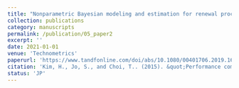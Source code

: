 ```yaml
---
title: "Nonparametric Bayesian modeling and estimation for renewal processes"
collection: publications
category: manuscripts
permalink: /publication/05_paper2
excerpt: ''
date: 2021-01-01
venue: 'Technometrics'
paperurl: 'https://www.tandfonline.com/doi/abs/10.1080/00401706.2019.1693428'
citation: 'Kim, H., Jo, S., and Choi, T.. (2015). &quot;Performance comparison of random number generators based on Adaptive Rejection Sampling.&quot; <i>Korean Data and Information Science Society</i>. 26(3), 593-610.'
status: 'JP'
---
```

